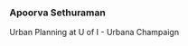### Apoorva Sethuraman

Urban Planning at U of I - Urbana Champaign


<!---
apoorva-sethuraman/apoorva-sethuraman is a ✨ special ✨ repository because its `README.md` (this file) appears on your GitHub profile.
You can click the Preview link to take a look at your changes.
--->
